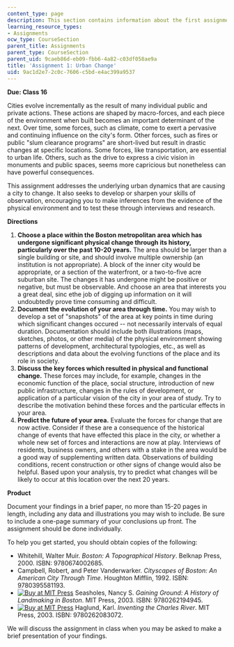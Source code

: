 ```yaml
---
content_type: page
description: This section contains information about the first assignment.
learning_resource_types:
- Assignments
ocw_type: CourseSection
parent_title: Assignments
parent_type: CourseSection
parent_uid: 9caeb86d-eb09-fbb6-4a82-c03df058ae9a
title: 'Assignment 1: Urban Change'
uid: 9ac1d2e7-2c0c-7606-c5bd-e4ac399a9537
---
```


**Due: Class 16**

Cities evolve incrementally as the result of many individual public and private actions. These actions are shaped by macro-forces, and each piece of the environment when built becomes an important determinant of the next. Over time, some forces, such as climate, come to exert a pervasive and continuing influence on the city's form. Other forces, such as fires or public "slum clearance programs" are short-lived but result in drastic changes at specific locations. Some forces, like transportation, are essential to urban life. Others, such as the drive to express a civic vision in monuments and public spaces, seems more capricious but nonetheless can have powerful consequences.

This assignment addresses the underlying urban dynamics that are causing a city to change. It also seeks to develop or sharpen your skills of observation, encouraging you to make inferences from the evidence of the physical environment and to test these through interviews and research.

**Directions**

1.  **Choose a place within the Boston metropolitan area which has undergone significant physical change through its history, particularly over the past 10-20 years.** The area should be larger than a single building or site, and should involve multiple ownership (an institution is not appropriate). A block of the inner city would be appropriate, or a section of the waterfront, or a two-to-five acre suburban site. The changes it has undergone might be positive or negative, but must be observable. And choose an area that interests you a great deal, sinc ethe job of digging up information on it will undoubtedly prove time consuming and difficult.
2.  **Document the evolution of your area through time.** You may wish to develop a set of "snapshots" of the area at key points in time during which significant changes occured -- not necessarily intervals of equal duration. Documentation should include both illustrations (maps, sketches, photos, or other media) of the physical environment showing patterns of development, architectural typologies, etc., as well as descriptions and data about the evolving functions of the place and its role in society.
3.  **Discuss the key forces which resulted in physical and functional change.** These forces may include, for example, changes in the economic function of the place, social structure, introduction of new public infrastructure, changes in the rules of development, or application of a particular vision of the city in your area of study. Try to describe the motivation behind these forces and the particular effects in your area.
4.  **Predict the future of your area.** Evaluate the forces for change that are now active. Consider if these are a consequence of the historical change of events that have effected this place in the city, or whether a whole new set of forces and interactions are now at play. Interviews of residents, business owners, and others with a stake in the area would be a good way of supplementing written data. Observations of building conditions, recent construction or other signs of change would also be helpful. Based upon your analysis, try to predict what changes will be likely to occur at this location over the next 20 years.

**Product**

Document your findings in a brief paper, no more than 15-20 pages in length, including any data and illustrations you may wish to include. Be sure to include a one-page summary of your conclusions up front. The assignment should be done individually.

To help you get started, you should obtain copies of the following:

*   Whitehill, Walter Muir. _Boston: A Topographical History_. Belknap Press, 2000. ISBN: 9780674002685.
*   Campbell, Robert, and Peter Vanderwarker. _Cityscapes of Boston: An American City Through Time_. Houghton Mifflin, 1992. ISBN: 9780395581193.
*   [![Buy at MIT Press](/images/mp_logo.gif)](https://mitpress.mit.edu/9780262194945) Seasholes, Nancy S. _Gaining Ground: A History of Landmaking in Boston_. MIT Press, 2003. ISBN: 9780262194945.
*   [![Buy at MIT Press](/images/mp_logo.gif)](https://mitpress.mit.edu/9780262083072) Haglund, Karl. _Inventing the Charles River_. MIT Press, 2003. ISBN: 9780262083072.

We will discuss the assignment in class when you may be asked to make a brief presentation of your findings.